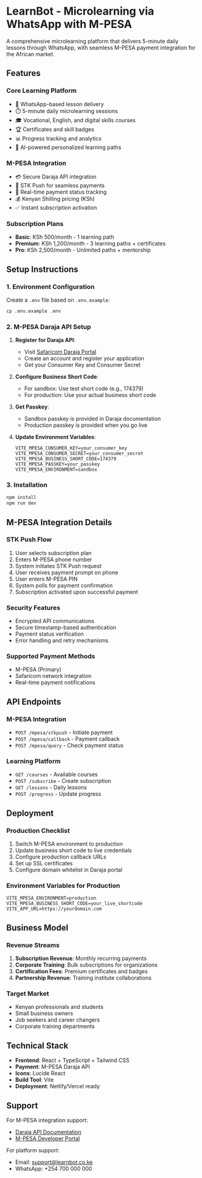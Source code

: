 # LearnBot - Microlearning via WhatsApp with M-PESA

A comprehensive microlearning platform that delivers 5-minute daily lessons through WhatsApp, with seamless M-PESA payment integration for the African market.

## Features

### Core Learning Platform
- 📱 WhatsApp-based lesson delivery
- ⏱️ 5-minute daily microlearning sessions
- 🎓 Vocational, English, and digital skills courses
- 🏆 Certificates and skill badges
- 📊 Progress tracking and analytics
- 🤖 AI-powered personalized learning paths

### M-PESA Integration
- 💳 Secure Daraja API integration
- 📱 STK Push for seamless payments
- 🔄 Real-time payment status tracking
- 💰 Kenyan Shilling pricing (KSh)
- ✅ Instant subscription activation

### Subscription Plans
- **Basic**: KSh 500/month - 1 learning path
- **Premium**: KSh 1,200/month - 3 learning paths + certificates
- **Pro**: KSh 2,500/month - Unlimited paths + mentorship

## Setup Instructions

### 1. Environment Configuration

Create a `.env` file based on `.env.example`:

```bash
cp .env.example .env
```

### 2. M-PESA Daraja API Setup

1. **Register for Daraja API**:
   - Visit [Safaricom Daraja Portal](https://developer.safaricom.co.ke/)
   - Create an account and register your application
   - Get your Consumer Key and Consumer Secret

2. **Configure Business Short Code**:
   - For sandbox: Use test short code (e.g., 174379)
   - For production: Use your actual business short code

3. **Get Passkey**:
   - Sandbox passkey is provided in Daraja documentation
   - Production passkey is provided when you go live

4. **Update Environment Variables**:
   ```env
   VITE_MPESA_CONSUMER_KEY=your_consumer_key
   VITE_MPESA_CONSUMER_SECRET=your_consumer_secret
   VITE_MPESA_BUSINESS_SHORT_CODE=174379
   VITE_MPESA_PASSKEY=your_passkey
   VITE_MPESA_ENVIRONMENT=sandbox
   ```

### 3. Installation

```bash
npm install
npm run dev
```

## M-PESA Integration Details

### STK Push Flow
1. User selects subscription plan
2. Enters M-PESA phone number
3. System initiates STK Push request
4. User receives payment prompt on phone
5. User enters M-PESA PIN
6. System polls for payment confirmation
7. Subscription activated upon successful payment

### Security Features
- Encrypted API communications
- Secure timestamp-based authentication
- Payment status verification
- Error handling and retry mechanisms

### Supported Payment Methods
- M-PESA (Primary)
- Safaricom network integration
- Real-time payment notifications

## API Endpoints

### M-PESA Integration
- `POST /mpesa/stkpush` - Initiate payment
- `POST /mpesa/callback` - Payment callback
- `POST /mpesa/query` - Check payment status

### Learning Platform
- `GET /courses` - Available courses
- `POST /subscribe` - Create subscription
- `GET /lessons` - Daily lessons
- `POST /progress` - Update progress

## Deployment

### Production Checklist
1. Switch M-PESA environment to production
2. Update business short code to live credentials
3. Configure production callback URLs
4. Set up SSL certificates
5. Configure domain whitelist in Daraja portal

### Environment Variables for Production
```env
VITE_MPESA_ENVIRONMENT=production
VITE_MPESA_BUSINESS_SHORT_CODE=your_live_shortcode
VITE_APP_URL=https://yourdomain.com
```

## Business Model

### Revenue Streams
1. **Subscription Revenue**: Monthly recurring payments
2. **Corporate Training**: Bulk subscriptions for organizations
3. **Certification Fees**: Premium certificates and badges
4. **Partnership Revenue**: Training institute collaborations

### Target Market
- Kenyan professionals and students
- Small business owners
- Job seekers and career changers
- Corporate training departments

## Technical Stack

- **Frontend**: React + TypeScript + Tailwind CSS
- **Payment**: M-PESA Daraja API
- **Icons**: Lucide React
- **Build Tool**: Vite
- **Deployment**: Netlify/Vercel ready

## Support

For M-PESA integration support:
- [Daraja API Documentation](https://developer.safaricom.co.ke/docs)
- [M-PESA Developer Portal](https://developer.safaricom.co.ke/)

For platform support:
- Email: support@learnbot.co.ke
- WhatsApp: +254 700 000 000
